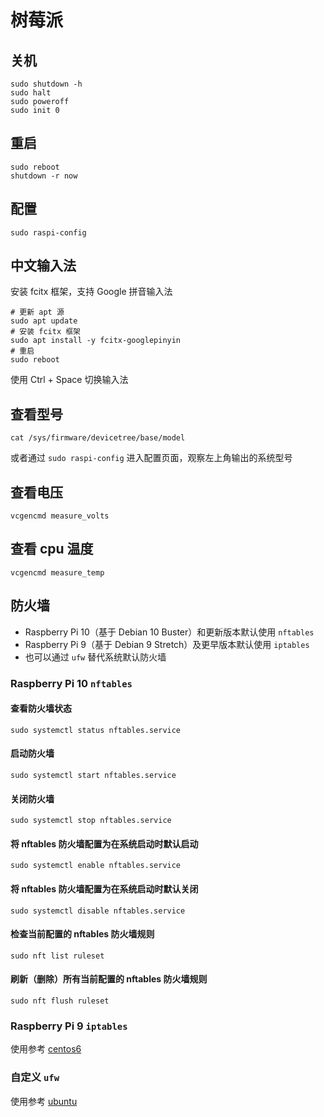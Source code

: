 # 树莓派

## 关机

```shell
sudo shutdown -h 
sudo halt
sudo poweroff
sudo init 0
```

## 重启

```shell
sudo reboot
shutdown -r now
```

## 配置

```shell
sudo raspi-config
```

## 中文输入法

安装 fcitx 框架，支持 Google 拼音输入法

```shell
# 更新 apt 源
sudo apt update 
# 安装 fcitx 框架
sudo apt install -y fcitx-googlepinyin
# 重启
sudo reboot
```

使用 Ctrl + Space 切换输入法

## 查看型号

```shell
cat /sys/firmware/devicetree/base/model
```

或者通过 `sudo raspi-config` 进入配置页面，观察左上角输出的系统型号

## 查看电压

```shell
vcgencmd measure_volts
```

## 查看 cpu 温度

```shell
vcgencmd measure_temp
```

## 防火墙

* Raspberry Pi 10（基于 Debian 10 Buster）和更新版本默认使用 `nftables`
* Raspberry Pi 9（基于 Debian 9 Stretch）及更早版本默认使用 `iptables`
* 也可以通过 `ufw` 替代系统默认防火墙

### Raspberry Pi 10 `nftables`

#### 查看防火墙状态
```shell
sudo systemctl status nftables.service
```

#### 启动防火墙

```shell
sudo systemctl start nftables.service
```

#### 关闭防火墙

```shell
sudo systemctl stop nftables.service
```

#### 将 nftables 防火墙配置为在系统启动时默认启动

```shell
sudo systemctl enable nftables.service
```

#### 将 nftables 防火墙配置为在系统启动时默认关闭

```shell
sudo systemctl disable nftables.service
```

#### 检查当前配置的 nftables 防火墙规则

```shell
sudo nft list ruleset
```

#### 刷新（删除）所有当前配置的 nftables 防火墙规则

```shell
sudo nft flush ruleset
```

### Raspberry Pi 9 `iptables`

使用参考 [centos6](../linux/01-Linux常用命令#centos6)

### 自定义 `ufw`

使用参考 [ubuntu](../linux/01-Linux常用命令#ubuntu)